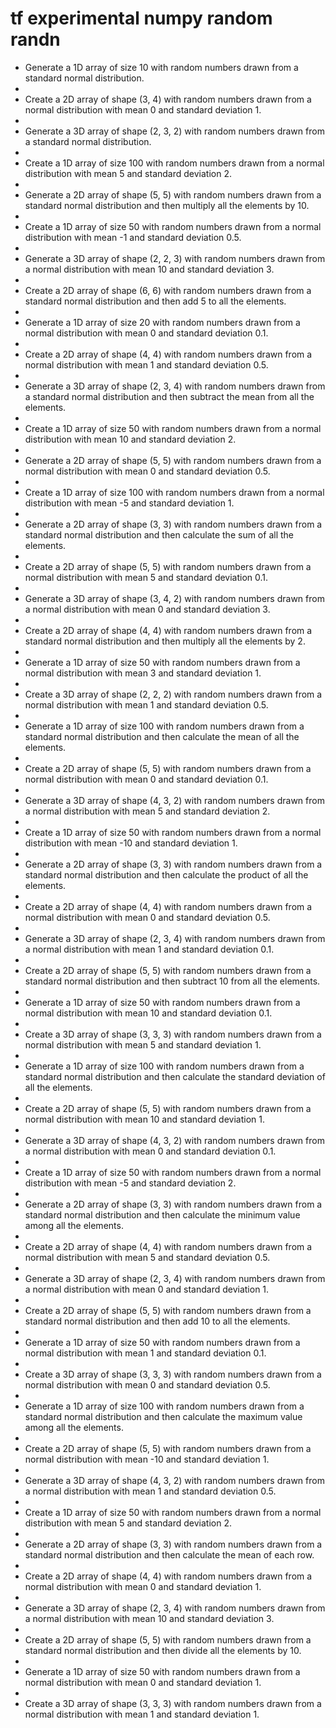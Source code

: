# tf experimental numpy random randn

- Generate a 1D array of size 10 with random numbers drawn from a standard normal distribution.
- 
- Create a 2D array of shape (3, 4) with random numbers drawn from a normal distribution with mean 0 and standard deviation 1.
- 
- Generate a 3D array of shape (2, 3, 2) with random numbers drawn from a standard normal distribution.
- 
- Create a 1D array of size 100 with random numbers drawn from a normal distribution with mean 5 and standard deviation 2.
- 
- Generate a 2D array of shape (5, 5) with random numbers drawn from a standard normal distribution and then multiply all the elements by 10.
- 
- Create a 1D array of size 50 with random numbers drawn from a normal distribution with mean -1 and standard deviation 0.5.
- 
- Generate a 3D array of shape (2, 2, 3) with random numbers drawn from a normal distribution with mean 10 and standard deviation 3.
- 
- Create a 2D array of shape (6, 6) with random numbers drawn from a standard normal distribution and then add 5 to all the elements.
- 
- Generate a 1D array of size 20 with random numbers drawn from a normal distribution with mean 0 and standard deviation 0.1.
- 
- Create a 2D array of shape (4, 4) with random numbers drawn from a normal distribution with mean 1 and standard deviation 0.5.
- 
- Generate a 3D array of shape (2, 3, 4) with random numbers drawn from a standard normal distribution and then subtract the mean from all the elements.
- 
- Create a 1D array of size 50 with random numbers drawn from a normal distribution with mean 10 and standard deviation 2.
- 
- Generate a 2D array of shape (5, 5) with random numbers drawn from a normal distribution with mean 0 and standard deviation 0.5.
- 
- Create a 1D array of size 100 with random numbers drawn from a normal distribution with mean -5 and standard deviation 1.
- 
- Generate a 2D array of shape (3, 3) with random numbers drawn from a standard normal distribution and then calculate the sum of all the elements.
- 
- Create a 2D array of shape (5, 5) with random numbers drawn from a normal distribution with mean 5 and standard deviation 0.1.
- 
- Generate a 3D array of shape (3, 4, 2) with random numbers drawn from a normal distribution with mean 0 and standard deviation 3.
- 
- Create a 2D array of shape (4, 4) with random numbers drawn from a standard normal distribution and then multiply all the elements by 2.
- 
- Generate a 1D array of size 50 with random numbers drawn from a normal distribution with mean 3 and standard deviation 1.
- 
- Create a 3D array of shape (2, 2, 2) with random numbers drawn from a normal distribution with mean 1 and standard deviation 0.5.
- 
- Generate a 1D array of size 100 with random numbers drawn from a standard normal distribution and then calculate the mean of all the elements.
- 
- Create a 2D array of shape (5, 5) with random numbers drawn from a normal distribution with mean 0 and standard deviation 0.1.
- 
- Generate a 3D array of shape (4, 3, 2) with random numbers drawn from a normal distribution with mean 5 and standard deviation 2.
- 
- Create a 1D array of size 50 with random numbers drawn from a normal distribution with mean -10 and standard deviation 1.
- 
- Generate a 2D array of shape (3, 3) with random numbers drawn from a standard normal distribution and then calculate the product of all the elements.
- 
- Create a 2D array of shape (4, 4) with random numbers drawn from a normal distribution with mean 0 and standard deviation 0.5.
- 
- Generate a 3D array of shape (2, 3, 4) with random numbers drawn from a normal distribution with mean 1 and standard deviation 0.1.
- 
- Create a 2D array of shape (5, 5) with random numbers drawn from a standard normal distribution and then subtract 10 from all the elements.
- 
- Generate a 1D array of size 50 with random numbers drawn from a normal distribution with mean 10 and standard deviation 0.1.
- 
- Create a 3D array of shape (3, 3, 3) with random numbers drawn from a normal distribution with mean 5 and standard deviation 1.
- 
- Generate a 1D array of size 100 with random numbers drawn from a standard normal distribution and then calculate the standard deviation of all the elements.
- 
- Create a 2D array of shape (5, 5) with random numbers drawn from a normal distribution with mean 10 and standard deviation 1.
- 
- Generate a 3D array of shape (4, 3, 2) with random numbers drawn from a normal distribution with mean 0 and standard deviation 0.1.
- 
- Create a 1D array of size 50 with random numbers drawn from a normal distribution with mean -5 and standard deviation 2.
- 
- Generate a 2D array of shape (3, 3) with random numbers drawn from a standard normal distribution and then calculate the minimum value among all the elements.
- 
- Create a 2D array of shape (4, 4) with random numbers drawn from a normal distribution with mean 5 and standard deviation 0.5.
- 
- Generate a 3D array of shape (2, 3, 4) with random numbers drawn from a normal distribution with mean 0 and standard deviation 1.
- 
- Create a 2D array of shape (5, 5) with random numbers drawn from a standard normal distribution and then add 10 to all the elements.
- 
- Generate a 1D array of size 50 with random numbers drawn from a normal distribution with mean 1 and standard deviation 0.1.
- 
- Create a 3D array of shape (3, 3, 3) with random numbers drawn from a normal distribution with mean 0 and standard deviation 0.5.
- 
- Generate a 1D array of size 100 with random numbers drawn from a standard normal distribution and then calculate the maximum value among all the elements.
- 
- Create a 2D array of shape (5, 5) with random numbers drawn from a normal distribution with mean -10 and standard deviation 1.
- 
- Generate a 3D array of shape (4, 3, 2) with random numbers drawn from a normal distribution with mean 1 and standard deviation 0.5.
- 
- Create a 1D array of size 50 with random numbers drawn from a normal distribution with mean 5 and standard deviation 2.
- 
- Generate a 2D array of shape (3, 3) with random numbers drawn from a standard normal distribution and then calculate the mean of each row.
- 
- Create a 2D array of shape (4, 4) with random numbers drawn from a normal distribution with mean 0 and standard deviation 1.
- 
- Generate a 3D array of shape (2, 3, 4) with random numbers drawn from a normal distribution with mean 10 and standard deviation 3.
- 
- Create a 2D array of shape (5, 5) with random numbers drawn from a standard normal distribution and then divide all the elements by 10.
- 
- Generate a 1D array of size 50 with random numbers drawn from a normal distribution with mean 0 and standard deviation 1.
- 
- Create a 3D array of shape (3, 3, 3) with random numbers drawn from a normal distribution with mean 1 and standard deviation 1.